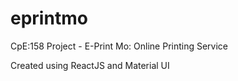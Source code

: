 # eprintmo
CpE:158 Project - E-Print Mo: Online Printing Service

Created using ReactJS and Material UI
